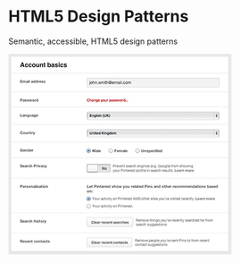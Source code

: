 # HTML5 Design Patterns

Semantic, accessible, HTML5 design patterns

![Pinterest account form](https://raw.githubusercontent.com/edwinwright/html5-design-patterns/master/images/form_pinterest.png "Pinterest account form")
